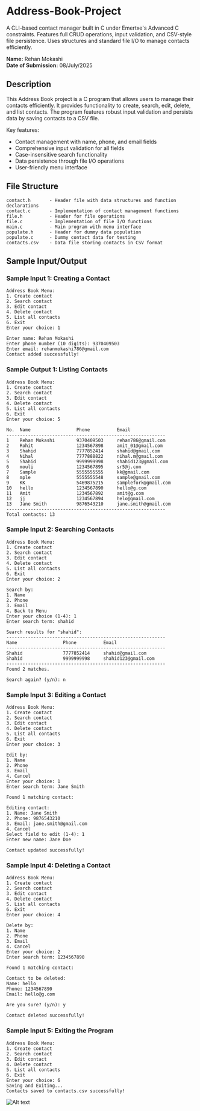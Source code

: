# Address-Book-Project
A CLI-based contact manager built in C under Emertxe's Advanced C constraints. Features full CRUD operations, input validation, and CSV-style file persistence. Uses structures and standard file I/O to manage contacts efficiently.

**Name:** Rehan Mokashi  
**Date of Submission:** 08/July/2025  

## Description
This Address Book project is a C program that allows users to manage their contacts efficiently. It provides functionality to create, search, edit, delete, and list contacts. The program features robust input validation and persists data by saving contacts to a CSV file.

Key features:
- Contact management with name, phone, and email fields
- Comprehensive input validation for all fields
- Case-insensitive search functionality
- Data persistence through file I/O operations
- User-friendly menu interface

## File Structure
```
contact.h       - Header file with data structures and function declarations
contact.c       - Implementation of contact management functions
file.h          - Header for file operations
file.c          - Implementation of file I/O functions
main.c          - Main program with menu interface
populate.h      - Header for dummy data population
populate.c      - Dummy contact data for testing
contacts.csv    - Data file storing contacts in CSV format
```

## Sample Input/Output

### Sample Input 1: Creating a Contact
```
Address Book Menu:
1. Create contact
2. Search contact
3. Edit contact
4. Delete contact
5. List all contacts
6. Exit
Enter your choice: 1

Enter name: Rehan Mokashi
Enter phone number (10 digits): 9370409503
Enter email: rehanmokashi786@gmail.com
Contact added successfully!
```

### Sample Output 1: Listing Contacts
```
Address Book Menu:
1. Create contact
2. Search contact
3. Edit contact
4. Delete contact
5. List all contacts
6. Exit
Enter your choice: 5

No.  Name                 Phone          Email                         
-----------------------------------------------------------
1    Rehan Mokashi        9370409503     rehan786@gmail.com           
2    Rohit                1234567898     amit_01@gmail.com            
3    Shahid               7777852414     shahid@gmail.com             
4    Nihal                7777888822     nihal.m@gmail.com            
5    Shahid               9999999998     shahid123@gmail.com          
6    mouli                1234567895     sr5@j.com                    
7    Sample               5555555555     kk@gmail.com                 
8    mple                 5555555548     sample@gmail.com             
9    KK                   5469875215     samplefork@gmail.com         
10   hello                1234567890     hello@g.com                  
11   Amit                 1234567892     amit@g.com                   
12   jj                   1234567894     helo@gmail.com               
13   Jane Smith           9876543210     jane.smith@gmail.com         
-----------------------------------------------------------
Total contacts: 13
```

### Sample Input 2: Searching Contacts
```
Address Book Menu:
1. Create contact
2. Search contact
3. Edit contact
4. Delete contact
5. List all contacts
6. Exit
Enter your choice: 2

Search by:
1. Name
2. Phone
3. Email
4. Back to Menu
Enter your choice (1-4): 1
Enter search term: shahid

Search results for "shahid":
-----------------------------------------------------------
Name                 Phone          Email                         
-----------------------------------------------------------
Shahid               7777852414     shahid@gmail.com             
Shahid               9999999998     shahid123@gmail.com          
-----------------------------------------------------------
Found 2 matches.

Search again? (y/n): n
```

### Sample Input 3: Editing a Contact
```
Address Book Menu:
1. Create contact
2. Search contact
3. Edit contact
4. Delete contact
5. List all contacts
6. Exit
Enter your choice: 3

Edit by:
1. Name
2. Phone
3. Email
4. Cancel
Enter your choice: 1
Enter search term: Jane Smith

Found 1 matching contact:

Editing contact:
1. Name: Jane Smith
2. Phone: 9876543210
3. Email: jane.smith@gmail.com
4. Cancel
Select field to edit (1-4): 1
Enter new name: Jane Doe

Contact updated successfully!
```

### Sample Input 4: Deleting a Contact
```
Address Book Menu:
1. Create contact
2. Search contact
3. Edit contact
4. Delete contact
5. List all contacts
6. Exit
Enter your choice: 4

Delete by:
1. Name
2. Phone
3. Email
4. Cancel
Enter your choice: 2
Enter search term: 1234567890

Found 1 matching contact:

Contact to be deleted:
Name: hello
Phone: 1234567890
Email: hello@g.com

Are you sure? (y/n): y

Contact deleted successfully!
```

### Sample Input 5: Exiting the Program
```
Address Book Menu:
1. Create contact
2. Search contact
3. Edit contact
4. Delete contact
5. List all contacts
6. Exit
Enter your choice: 6
Saving and Exiting...
Contacts saved to contacts.csv successfully!
```
![Alt text](image-path)
